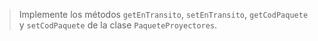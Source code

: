 <img src="http://www.plantuml.com/plantuml/png/XL71Qkim4BpxAnQTvBGvz6fA2Ro4Nae8j3-miRTw0bkRIhAXbFvx5KMnhIIGw-pCQ6QqSXwjxxkssE5NJvvsbh-fzcp9WLW8M2oN89u4l98Bu9eIpQqpPWNYFzO4ZbIlEqt6ioYAkaNdxYX_2e0b7D8j6Brfvv-lmxn4dk5kRsdJ7GA25RnxguqAbuSxhyYJyAmeeqIHtyxzG9QGURfBGh8PMKV-mBg9R5IM5DeK06JgjErfu0gk6utYtxHKnidcgRb9jylPjV6HqOJwsg17gtdiC1rohEQmrSOCceF3PyjuyY3pOT4uxO_mdhabDCTcjtB9AL8CyNWpmHcT0TFRwUdoFFM_qJ6wLy4rsrVbb3ArJ-hD55vEHSOUkLDEBsTrazjwLWRahMgptrkHQVgk_GC0" alt="" width="auto" height="auto">

> Implemente los métodos `getEnTransito`, `setEnTransito`, `getCodPaquete` y `setCodPaquete` de la clase `PaqueteProyectores`.